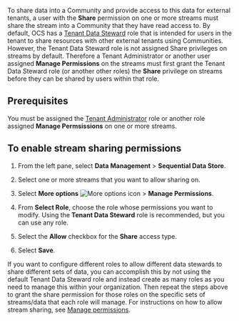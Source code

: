 To share data into a Community and provide access to this data for external tenants, a user with the **Share** permission on one or more streams must share the stream into a Community that they have read access to. By default, OCS has a [Tenant Data Steward](xref:ccRoles#tenant-roles) role that is intended for users in the tenant to share resources with other external tenants using Communities. However, the Tenant Data Steward role is not assigned Share privileges on streams by default. Therefore a Tenant Administrator or another user assigned **Manage Permissions** on the streams must first grant the Tenant Data Steward role (or another other roles) the **Share** privilege on streams before they can be shared by users within that role. 

## Prerequisites

You must be assigned the [Tenant Administrator](xref:ccRoles#tenant-roles) role or another role assigned **Manage Permsissions** on one or more streams.

## To enable stream sharing permissions

1. From the left pane, select **Data Management** > **Sequential Data Store**.

1. Select one or more streams that you want to allow sharing on.

1. Select **More options** ![More options icon](../../../_icons/dots-vertical.svg) > **Manage Permissions**.

1. From **Select Role**, choose the role whose permissions you want to modify. Using the **Tenant Data Steward** role is recommended, but you can use any role.

1. Select the **Allow** checkbox for the **Share** access type.

1. Select **Save**.

If you want to configure different roles to allow different data stewards to share different sets of data, you can accomplish this by not using the default Tenant Data Steward role and instead create as many roles as you need to manage this within your organization. Then repeat the steps above to grant the share permission for those roles on the specific sets of streams/data that each role will manage. For instructions on how to allow stream sharing, see [Manage permissions](xref:manage-streams#manage-permissions).